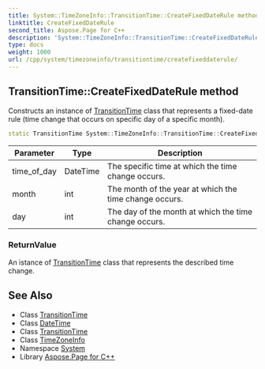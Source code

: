 ```yaml
---
title: System::TimeZoneInfo::TransitionTime::CreateFixedDateRule method
linktitle: CreateFixedDateRule
second_title: Aspose.Page for C++
description: 'System::TimeZoneInfo::TransitionTime::CreateFixedDateRule method. Constructs an instance of TransitionTime class that represents a fixed-date rule (time change that occurs on specific day of a specific month) in C++.'
type: docs
weight: 1000
url: /cpp/system/timezoneinfo/transitiontime/createfixeddaterule/
---
```

## TransitionTime::CreateFixedDateRule method


Constructs an instance of [TransitionTime](../) class that represents a fixed-date rule (time change that occurs on specific day of a specific month).

```cpp
static TransitionTime System::TimeZoneInfo::TransitionTime::CreateFixedDateRule(DateTime time_of_day, int month, int day)
```


| Parameter | Type | Description |
| --- | --- | --- |
| time_of_day | DateTime | The specific time at which the time change occurs. |
| month | int | The month of the year at which the time change occurs. |
| day | int | The day of the month at which the time change occurs. |

### ReturnValue

An istance of [TransitionTime](../) class that represents the described time change.

## See Also

* Class [TransitionTime](../)
* Class [DateTime](../../../datetime/)
* Class [TransitionTime](../)
* Class [TimeZoneInfo](../../)
* Namespace [System](../../../)
* Library [Aspose.Page for C++](../../../../)
